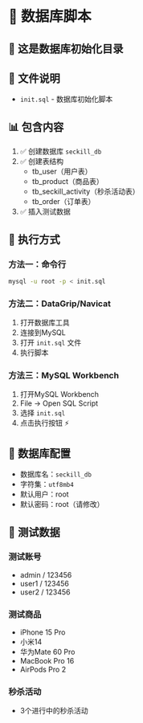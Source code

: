 # 💾 数据库脚本

## 📂 这是数据库初始化目录

## 📄 文件说明

- `init.sql` - 数据库初始化脚本

## 📊 包含内容

1. ✅ 创建数据库 `seckill_db`
2. ✅ 创建表结构
   - tb_user（用户表）
   - tb_product（商品表）
   - tb_seckill_activity（秒杀活动表）
   - tb_order（订单表）
3. ✅ 插入测试数据

## 🚀 执行方式

### 方法一：命令行

```bash
mysql -u root -p < init.sql
```

### 方法二：DataGrip/Navicat

1. 打开数据库工具
2. 连接到MySQL
3. 打开 `init.sql` 文件
4. 执行脚本

### 方法三：MySQL Workbench

1. 打开MySQL Workbench
2. File → Open SQL Script
3. 选择 `init.sql`
4. 点击执行按钮 ⚡

## 📝 数据库配置

- 数据库名：`seckill_db`
- 字符集：`utf8mb4`
- 默认用户：root
- 默认密码：root（请修改）

## 🧪 测试数据

### 测试账号
- admin / 123456
- user1 / 123456
- user2 / 123456

### 测试商品
- iPhone 15 Pro
- 小米14
- 华为Mate 60 Pro
- MacBook Pro 16
- AirPods Pro 2

### 秒杀活动
- 3个进行中的秒杀活动

